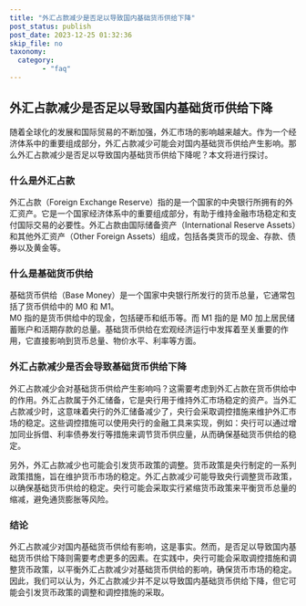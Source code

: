 ```yaml
---
title: "外汇占款减少是否足以导致国内基础货币供给下降"
post_status: publish
post_date: 2023-12-25 01:32:36
skip_file: no
taxonomy:
  category:
        - "faq"
---
```


## 外汇占款减少是否足以导致国内基础货币供给下降

随着全球化的发展和国际贸易的不断加强，外汇市场的影响越来越大。作为一个经济体系中的重要组成部分，外汇占款减少可能会对国内基础货币供给产生影响。那么外汇占款减少是否足以导致国内基础货币供给下降呢？本文将进行探讨。

### 什么是外汇占款

外汇占款（Foreign Exchange Reserve）指的是一个国家的中央银行所拥有的外汇资产。它是一个国家经济体系中的重要组成部分，有助于维持金融市场稳定和支付国际交易的必要性。外汇占款由国际储备资产（International Reserve Assets）和其他外汇资产（Other Foreign Assets）组成，包括各类货币的现金、存款、债券以及黄金等。

### 什么是基础货币供给

基础货币供给（Base Money）是一个国家中央银行所发行的货币总量，它通常包括了货币供给中的 M0 和 M1。  
M0 指的是货币供给中的现金，包括硬币和纸币等。而 M1 指的是 M0 加上居民储蓄账户和活期存款的总量。基础货币供给在宏观经济运行中发挥着至关重要的作用，它直接影响到货币总量、物价水平、利率等方面。

### 外汇占款减少是否会导致基础货币供给下降

外汇占款减少会对基础货币供给产生影响吗？这需要考虑到外汇占款在货币供给中的作用。外汇占款属于外汇储备，它是央行用于维持外汇市场稳定的资产。当外汇占款减少时，这意味着央行的外汇储备减少了，央行会采取调控措施来维护外汇市场的稳定。这些调控措施可以使用央行的金融工具来实现，例如：央行可以通过增加同业拆借、利率债券发行等措施来调节货币供应量，从而确保基础货币供给的稳定。

另外，外汇占款减少也可能会引发货币政策的调整。货币政策是央行制定的一系列政策措施，旨在维护货币市场的稳定。外汇占款减少可能导致央行调整货币政策，以确保基础货币供给的稳定。央行可能会采取实行紧缩货币政策来平衡货币总量的缩减，避免通货膨胀等风险。

### 结论

外汇占款减少对国内基础货币供给有影响，这是事实。然而，是否足以导致国内基础货币供给下降则需要考虑更多的因素。在实践中，央行可能会采取调控措施和调整货币政策，以平衡外汇占款减少对基础货币供给的影响，确保货币市场的稳定。因此，我们可以认为，外汇占款减少并不足以导致国内基础货币供给下降，但它可能会引发货币政策的调整和调控措施的采取。
